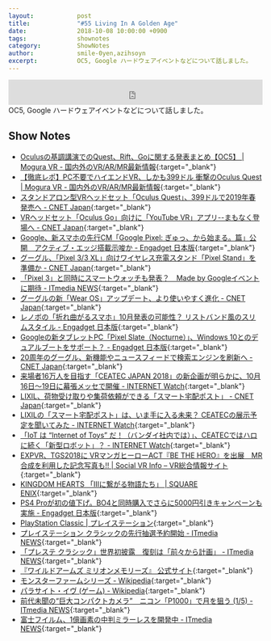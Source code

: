 ```yaml
---
layout:            post
title:             "#55 Living In A Golden Age"
date:              2018-10-08 10:00:00 +0900
tags:              shownotes
category:          ShowNotes
author:            smile-0yen,azihsoyn
excerpt:           OC5, Google ハードウェアイベントなどについて話しました。
---
```

<iframe width="100%" height="50" scrolling="no" frameborder="no" src="https://w.soundcloud.com/player/?url=https%3A//api.soundcloud.com/tracks/511105557&amp;auto_play=false&amp;hide_related=false&amp;show_user=true&amp;show_reposts=false&amp;visual=false&amp;show_artwork=false&amp;default_height=75"></iframe>
OC5, Google ハードウェアイベントなどについて話しました。

## Show Notes
- [Oculusの基調講演でのQuest、Rift、Goに関する発表まとめ【OC5】 \| Mogura VR \- 国内外のVR/AR/MR最新情報](https://www.moguravr.com/oculus-quest-rift-go/){:target="_blank"}
- [【徹底レポ】PC不要でハイエンドVR、しかも399ドル 衝撃のOculus Quest \| Mogura VR \- 国内外のVR/AR/MR最新情報](https://www.moguravr.com/oculus-quest-2/){:target="_blank"}
- [スタンドアロン型VRヘッドセット「Oculus Quest」、399ドルで2019年春発売へ \- CNET Japan](https://japan.cnet.com/article/35126157/){:target="_blank"}
- [VRヘッドセット「Oculus Go」向けに「YouTube VR」アプリ\-\-まもなく登場へ \- CNET Japan](https://japan.cnet.com/article/35126159/){:target="_blank"}
- [Google、新スマホの先行CM「Google Pixel: ぎゅっ、から始まる。篇」公開　アクティブ・エッジ搭載示唆か \- Engadget 日本版](https://japanese.engadget.com/2018/10/01/google-cm-google-pixel/){:target="_blank"}
- [グーグル、「Pixel 3/3 XL」向けワイヤレス充電スタンド「Pixel Stand」を準備か \- CNET Japan](https://japan.cnet.com/article/35126169/){:target="_blank"}
- [「Pixel 3」と同時にスマートウォッチも発表？　Made by Googleイベントに期待 \- ITmedia NEWS](http://www.itmedia.co.jp/news/articles/1809/24/news013.html){:target="_blank"}
- [グーグルの新「Wear OS」アップデート、より使いやすく進化 \- CNET Japan](https://japan.cnet.com/article/35126315/){:target="_blank"}
- [レノボの「折れ曲がるスマホ」10月発表の可能性？ リストバンド風のスリムスタイル \- Engadget 日本版](https://japanese.engadget.com/2018/09/29/10/){:target="_blank"}
- [Googleの新タブレットPC「Pixel Slate（Nocturne）」、Windows 10とのデュアルブートをサポート？ \- Engadget 日本版](https://japanese.engadget.com/2018/10/02/google-pc-pixel-slate-nocturne-windows-10/){:target="_blank"}
- [20周年のグーグル、新機能やニュースフィードで検索エンジンを刷新へ \- CNET Japan](https://japan.cnet.com/article/35126035/){:target="_blank"}
- [来場者16万人を目指す「CEATEC JAPAN 2018」の新企画が明らかに、10月16日～19日に幕張メッセで開催 \- INTERNET Watch](https://internet.watch.impress.co.jp/docs/news/1144334.html){:target="_blank"}
- [LIXIL、荷物受け取りや集荷依頼ができる「スマート宅配ポスト」 \- CNET Japan](https://japan.cnet.com/article/35126132/){:target="_blank"}
- [LIXILの「スマート宅配ポスト」は、いま手に入る未来？ CEATECの展示予定を聞いてみた \- INTERNET Watch](https://internet.watch.impress.co.jp/docs/interview/1142548.html){:target="_blank"}
- [「IoT は “Internet of Toys” だ！（バンダイ社内では）」、CEATECではハロに続く「新型ロボット」？ \- INTERNET Watch](https://internet.watch.impress.co.jp/docs/interview/1142507.html){:target="_blank"}
- [EXPVR、TGS2018に VRマンガヒーローACT『BE THE HERO』を出展　MR合成を利用した記念写真も\!\! \| Social VR Info – VR総合情報サイト](https://svrinfo.jp/detail?p=220165){:target="_blank"}
- [KINGDOM HEARTS 「IIIに繋がる物語たち」 \| SQUARE ENIX](https://www.jp.square-enix.com/kingdom/episode/){:target="_blank"}
- [PS4 Proが初の値下げ。BO4と同時購入でさらに5000円引きキャンペーンも実施 \- Engadget 日本版](https://japanese.engadget.com/2018/10/01/ps4-pro-bo4-5000/){:target="_blank"}
- [PlayStation Classic \| プレイステーション](https://www.jp.playstation.com/psclassic/){:target="_blank"}
- [プレイステーション クラシックの先行抽選予約開始 \- ITmedia NEWS](http://www.itmedia.co.jp/news/articles/1809/20/news083.html){:target="_blank"}
- [「プレステ クラシック」世界初披露　復刻は「前々から計画」 \- ITmedia NEWS](http://www.itmedia.co.jp/news/articles/1809/20/news084.html){:target="_blank"}
- [『ワイルドアームズ ミリオンメモリーズ』 公式サイト](https://wild-arms.com/img/top/mv/mv_copy.png){:target="_blank"}
- [モンスターファームシリーズ \- Wikipedia](https://ja.wikipedia.org/wiki/%E3%83%A2%E3%83%B3%E3%82%B9%E3%82%BF%E3%83%BC%E3%83%95%E3%82%A1%E3%83%BC%E3%83%A0%E3%82%B7%E3%83%AA%E3%83%BC%E3%82%BA){:target="_blank"}
- [パラサイト・イヴ \(ゲーム\) \- Wikipedia](https://ja.wikipedia.org/wiki/%E3%83%91%E3%83%A9%E3%82%B5%E3%82%A4%E3%83%88%E3%83%BB%E3%82%A4%E3%83%B4_(%E3%82%B2%E3%83%BC%E3%83%A0)){:target="_blank"}
- [前代未聞の“巨大コンパクトカメラ”　ニコン「P1000」で月を狙う \(1/5\) \- ITmedia NEWS](http://www.itmedia.co.jp/news/articles/1810/01/news061.html){:target="_blank"}
- [富士フイルム、1億画素の中判ミラーレスを開発中 \- ITmedia NEWS](http://www.itmedia.co.jp/news/articles/1809/26/news081.html){:target="_blank"}
